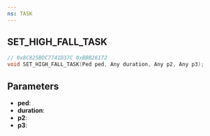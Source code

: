 ```yaml
---
ns: TASK
---
```

## SET_HIGH_FALL_TASK

```c
// 0x8C825BDC7741D37C 0xBBB26172
void SET_HIGH_FALL_TASK(Ped ped, Any duration, Any p2, Any p3);
```


## Parameters
* **ped**: 
* **duration**: 
* **p2**: 
* **p3**: 

